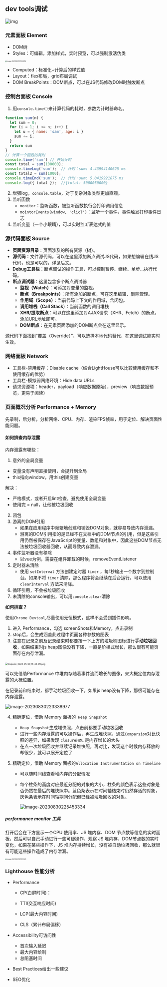 ## dev tools调试

![img](https://p3-juejin.byteimg.com/tos-cn-i-k3u1fbpfcp/53b5cbe889d04380aaa87e2ed7aa211a~tplv-k3u1fbpfcp-zoom-in-crop-mark:1512:0:0:0.awebp)

### 元素面板 Element

+ DOM树
+ Styles：可编辑，添加样式，实时预览，可以强制激活伪类

<img src="C:\Users\MSK\AppData\Roaming\Typora\typora-user-images\image-20230830131332852.png" alt="image-20230830131332852" style="zoom:33%;" />

+ Computed：标准化+计算后的样式值
+ Layout：flex布局，grid布局调试
+ DOM BreakPoints：DOM断点，可以在JS代码修改DOM时触发断点

### 控制台面板 Console

1. 用`console.time()`来计算代码的耗时，参数为计时器命名。

```js
function sum(n) {
  let sum = 0;
  for (i = 1; i <= n; i++) {
    let u = { name: 'sam', age: i }
    sum += i;
  }
  return sum
}
// 计算一个函数的耗时
console.time('sum') // 开始计时
const total = sum(100000);
console.timeLog('sum');  // 计时：sum: 4.43994140625 ms
const total2 = sum(1000);
console.timeEnd('sum');  // 计时：sum: 5.0419921875 ms
console.log({ total });  //{total: 5000050000}
```

2. 增强log，`console.table`，对于复杂对象类型更加直观。
3. 监听函数
   + `monitor`：监听函数，被监听函数执行会打印调用信息
   + `mointorEvents(window, 'clicl')`：监听一个事件，事件触发打印事件日志
4. 监听变量（一个小眼睛），可以实时监听表达式的值

### 源代码面板 Source

+ **页面资源目录**：页面涉及的所有资源（树）。
+ **源代码**：文件源代码，可以在这里添加断点调试JS代码，如果想编辑在线JS代码，也是可以的，详见后文。
+ **Debug工具栏**：断点调试的操作工具，可以控制暂停、继续、单步...执行代码。
+ **断点调试器**：这里包含多个断点调试器
  + **监视（Watch）**：可添加对变量的监视。
  + **断点（Breakpoints）**：所有添加的断点，可在这里编辑、删除管理。
  + **作用域（Scope）**：当前代码上下文的作用域，含闭包。
  + **调用堆栈（Call Stack**）：当前函数的调用堆栈
  + **XHR/提取断点**：可以在这里添加对AJAX请求（XHR、Fetch）的断点，添加URL地址即可。
  + **DOM断点**：在元素页面添加的DOM断点会在这里显示。


源代码下面找到“覆盖（Override）”，可以选择本地代码替代，在这里调试能实时生效。

### 网络面板 Network

+ 工具栏-禁用缓存：Disable cache（结合LightHouse可以比较使用缓存和不使用缓存的优势）
+ 工具栏-模拟弱网络环境：Hide data URLs
+ 请求资源项：header，payload（响应数据原始），preview（响应数据预览，更易于阅读）

### 页面概况分析 Performance + Memory

先录制，后分析，分析网络、CPU、内存、渲染FPS帧率，用于定位、解决页面性能问题。

#### 如何排查内存泄露

内存泄露有哪些：

1. 意外的全局变量

+ 变量没有声明直接使用，会提升到全局
+ this指向window，用this创建变量

解决：

+ 严格模式，或者开启lint检查，避免使用全局变量
+ 使用完 = null，让他被垃圾回收

2. 闭包
3. 游离的DOM引用
   + 如果在应用程序中频繁地创建和销毁DOM对象，就容易导致内存泄漏。
   + 游离的DOM引用指的是已经不在文档中的DOM节点的引用，但是这些引用仍然被保存在JavaScript的变量、数组和对象中，因此这些DOM节点无法被垃圾回收器回收，从而导致内存泄漏。
4. 事件监听器没有移除
   + 以vue为例，需要在组件卸载的时候，removeEventListener
5. 定时器未清除
   + 使用 `setInterval` 方法创建定时器 `timer` ，每1秒输出一个数字到控制台。如果不将 `timer` 清除，那么程序将会继续在后台运行。可以使用 `clearInterval` 方法来清除。
6. 循环引用，不会被垃圾回收
7. 未清除的console输出，可以用`console.clear`清除



**如何排查？**

使用`Chrome Devtool`,尽量使用无恒模式，这样不会受到插件影响。

1. 进入 Performance，勾选 screenShots和Memory，点击录制
2. stop后，会生成涵盖此过程中页面各种参数的图表
3. 注意在记录之前及记录结束时都要按一下上方的垃圾桶图标进行**手动垃圾回收**，如果结束时js heap图像没有下降，一直是阶梯式增长，那么很有可能页面存在内存泄漏。

​	<img src="https://p6-juejin.byteimg.com/tos-cn-i-k3u1fbpfcp/ff65ad2f8d9746e0a7b54146eb569c78~tplv-k3u1fbpfcp-zoom-in-crop-mark:1512:0:0:0.awebp?" alt="Snipaste_2023-05-09_18-46-09.png" style="zoom:50%;" />		

可以先借助Performance 中堆内存随着事件流而增长的图像，来大概定位内存泄露的大概位置。

在记录前和结束时，都手动垃圾回收一下，如果js heap没有下降，那很可能存在内存泄露。

![image-20230830223338977](C:\Users\MSK\AppData\Roaming\Typora\typora-user-images\image-20230830223338977.png)




4. 精确定位，借助 Memory 面板的` Heap Snapshot`

   + `Heap Snapshot`生成堆快照，点击前都要手动垃圾回收
   + 进行一些内存泄露的可以操作后，再生成堆快照，通过`Comparsion`对比快照的差异，如果发现 `closure闭包` 是内存增长的大头
   + 在点一次垃圾回收并继续记录堆快照，再对比，发现这个时候内存释放的却很少，就可以展开定位了

5. 精确定位，借助 Memory 面板的`Allocation Instrumentation on Timeline`

   + 可以随时间线查看堆内存的分配情况

   + 每个柱条的高度对应最近分配的对象的大小，柱条的颜色表示这些对象是否仍然在最后的堆快照中。蓝色条表示在时间轴结束时仍然存活的对象，灰色条表示在时间轴期间分配但已经被垃圾回收的对象。

     ![image-20230830225453334](C:\Users\MSK\AppData\Roaming\Typora\typora-user-images\image-20230830225453334.png)

##### performance monitor 工具

打开后会在下方显示一个CPU 使用率、JS 堆内存、DOM 节点数等信息的实时面板，然后可以自己手动进行一些可疑操作，观察 JS 堆内存、DOM节点数的实时变化，如果在某些操作下，JS 堆内存持续增长，没有被自动垃圾回收，那么就很有可能这些操作造成了内存泄漏。

<img src="C:\Users\MSK\AppData\Roaming\Typora\typora-user-images\image-20230830181355320.png" alt="image-20230830181355320" style="zoom:33%;" />

### Lighthouse 性能分析

+ Performance

  + CP(白屏时间)：

  + TTI(交互响应时间)

  + LCP(最大内容时间)
  + CLS（累计布局偏移）

+ Accessibility可访问性

  + 首次输入延迟
  + 最大内容绘制
  + 总阻塞时间

+ Best Practices给出一些建议

+ SEO优化
